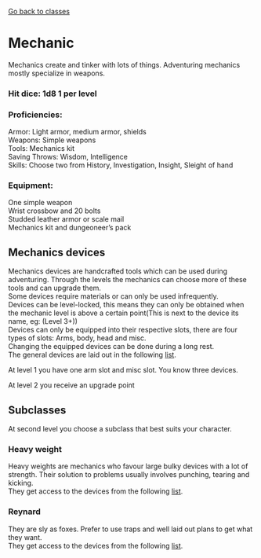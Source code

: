 [Go back to classes](../classes.md)
# Mechanic
Mechanics create and tinker with lots of things. Adventuring mechanics mostly specialize in weapons.<br>

### Hit dice: 1d8 1 per level

### Proficiencies:
Armor: Light armor, medium armor, shields<br>
Weapons: Simple weapons<br>
Tools: Mechanics kit<br>
Saving Throws: Wisdom, Intelligence<br>
Skills: Choose two from History, Investigation, Insight, Sleight of hand

### Equipment:
One simple weapon<br>
Wrist crossbow and 20 bolts<br>
Studded leather armor or scale mail<br>
Mechanics kit and dungeoneer’s pack<br>

## Mechanics devices
Mechanics devices are handcrafted tools which can be used during adventuring. Through the levels the mechanics can choose more of these tools and can upgrade them. <br>
Some devices require materials or can only be used infrequently.<br>
Devices can be level-locked, this means they can only be obtained when the mechanic level is above a certain point(This is next to the device its name, eg: (Level 3+))<br>
Devices can only be equipped into their respective slots, there are four types of slots: Arms, body, head and misc.<br>
Changing the equipped devices can be done during a long rest.<br>
The general devices are laid out in the following [list](generalMechanicDevices.md).

At level 1 you have one arm slot and misc slot. You know three devices.

At level 2 you receive an upgrade point

## Subclasses
At second level you choose a subclass that best suits your character.

### Heavy weight
Heavy weights are mechanics who favour large bulky devices with a lot of strength. Their solution to problems usually involves punching, tearing and kicking.<br>
They get access to the devices from the following [list](heavyWeightDevices.md).

### Reynard
They are sly as foxes. Prefer to use traps and well laid out plans to get what they want.<br>
They get access to the devices from the following [list](reynardDevices.md).